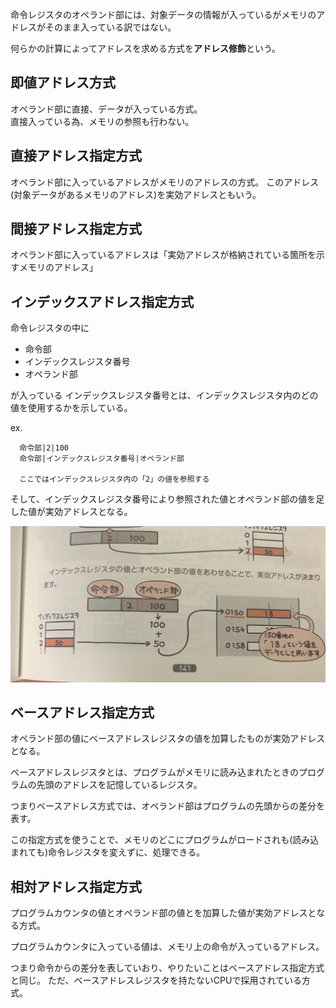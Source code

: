 命令レジスタのオペランド部には、対象データの情報が入っているがメモリのアドレスがそのまま入っている訳ではない。

何らかの計算によってアドレスを求める方式を**アドレス修飾**という。

## 即値アドレス方式
オペランド部に直接、データが入っている方式。  
直接入っている為、メモリの参照も行わない。


## 直接アドレス指定方式
オペランド部に入っているアドレスがメモリのアドレスの方式。
このアドレス(対象データがあるメモリのアドレス)を実効アドレスともいう。

## 間接アドレス指定方式
オペランド部に入っているアドレスは「実効アドレスが格納されている箇所を示すメモリのアドレス」

## インデックスアドレス指定方式
命令レジスタの中に
  - 命令部
  - インデックスレジスタ番号
  - オペランド部  

が入っている
インデックスレジスタ番号とは、インデックスレジスタ内のどの値を使用するかを示している。

ex.  
```
  命令部|2|100  
  命令部|インデックスレジスタ番号|オペランド部

  ここではインデックスレジスタ内の「2」の値を参照する
```
そして、インデックスレジスタ番号により参照された値とオペランド部の値を足した値が実効アドレスとなる。

![](/image/5-4-1.jpg)


## ベースアドレス指定方式

オペランド部の値にベースアドレスレジスタの値を加算したものが実効アドレスとなる。

ベースアドレスレジスタとは、プログラムがメモリに読み込まれたときのプログラムの先頭のアドレスを記憶しているレジスタ。

つまりベースアドレス方式では、オペランド部はプログラムの先頭からの差分を表す。

この指定方式を使うことで、メモリのどこにプログラムがロードされも(読み込まれても)命令レジスタを変えずに、処理できる。

## 相対アドレス指定方式

プログラムカウンタの値とオペランド部の値とを加算した値が実効アドレスとなる方式。

プログラムカウンタに入っている値は、メモリ上の命令が入っているアドレス。

つまり命令からの差分を表していおり、やりたいことはベースアドレス指定方式と同じ。
ただ、ベースアドレスレジスタを持たないCPUで採用されている方式。
